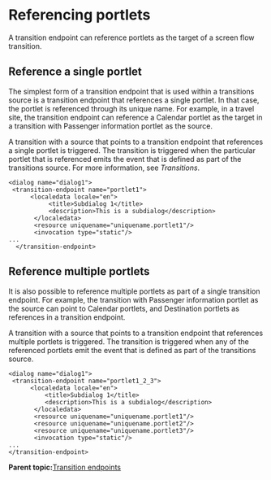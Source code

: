 # Referencing portlets

A transition endpoint can reference portlets as the target of a screen flow transition.

## Reference a single portlet

The simplest form of a transition endpoint that is used within a transitions source is a transition endpoint that references a single portlet. In that case, the portlet is referenced through its unique name. For example, in a travel site, the transition endpoint can reference a Calendar portlet as the target in a transition with Passenger information portlet as the source.

A transition with a source that points to a transition endpoint that references a single portlet is triggered. The transition is triggered when the particular portlet that is referenced emits the event that is defined as part of the transitions source. For more information, see *Transitions*.

```
<dialog name="dialog1">
 <transition-endpoint name="portlet1">
      <localedata locale="en">
           <title>Subdialog 1</title>
           <description>This is a subdialog</description>
       </localedata>
       <resource uniquename="uniquename.portlet1"/>
       <invocation type="static"/>
...
  </transition-endpoint>
```

## Reference multiple portlets

It is also possible to reference multiple portlets as part of a single transition endpoint. For example, the transition with Passenger information portlet as the source can point to Calendar portlets, and Destination portlets as references in a transition endpoint.

A transition with a source that points to a transition endpoint that references multiple portlets is triggered. The transition is triggered when any of the referenced portlets emit the event that is defined as part of the transitions source.

```
<dialog name="dialog1">
 <transition-endpoint name="portlet1_2_3">
      <localedata locale="en">
          <title>Subdialog 1</title>
          <description>This is a subdialog</description>
       </localedata>
       <resource uniquename="uniquename.portlet1"/>
       <resource uniquename="uniquename.portlet2"/>
       <resource uniquename="uniquename.portlet3"/>
       <invocation type="static"/>
...
</transition-endpoint>     
```

**Parent topic:**[Transition endpoints](../screenflow/ref_trnstn_endpnts.md)

